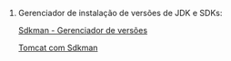 1. Gerenciador de instalação de versões de JDK e SDKs:

    [Sdkman - Gerenciador de versões](https://sdkman.io/)

    [Tomcat com Sdkman](https://franciscochaves.com.br/blog/instale-o-apache-tomcat-com-sdkman)
